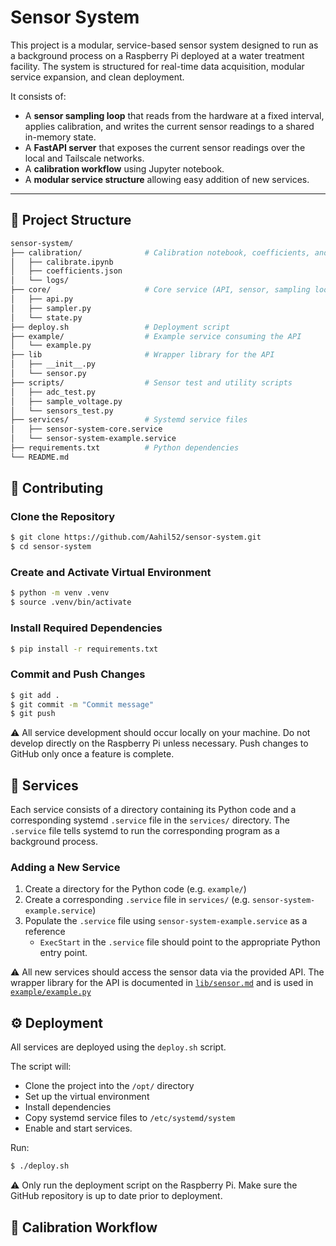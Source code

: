 # Sensor System

This project is a modular, service-based sensor system designed to run as a background process on a Raspberry Pi deployed at a water treatment facility. The system is structured for real-time data acquisition, modular service expansion, and clean deployment.

It consists of:
- A **sensor sampling loop** that reads from the hardware at a fixed interval, applies calibration, and writes the current sensor readings to a shared in-memory state.
- A **FastAPI server** that exposes the current sensor readings over the local and Tailscale networks.
- A **calibration workflow** using Jupyter notebook.
- A **modular service structure** allowing easy addition of new services.

---

## 📂 Project Structure

```bash
sensor-system/
├── calibration/              # Calibration notebook, coefficients, and logs
│   ├── calibrate.ipynb
│   ├── coefficients.json
│   └── logs/
├── core/                     # Core service (API, sensor, sampling loop)
│   ├── api.py
│   ├── sampler.py
│   └── state.py
├── deploy.sh                 # Deployment script
├── example/                  # Example service consuming the API
│   └── example.py
├── lib                       # Wrapper library for the API
│   ├── __init__.py
│   └── sensor.py
├── scripts/                  # Sensor test and utility scripts
│   ├── adc_test.py
│   ├── sample_voltage.py
│   └── sensors_test.py
├── services/                 # Systemd service files
│   ├── sensor-system-core.service
│   └── sensor-system-example.service
├── requirements.txt          # Python dependencies
└── README.md
```

## 🤝 Contributing

### Clone the Repository

```bash
$ git clone https://github.com/Aahil52/sensor-system.git
$ cd sensor-system
```

### Create and Activate Virtual Environment

```bash
$ python -m venv .venv
$ source .venv/bin/activate
```

### Install Required Dependencies

```bash
$ pip install -r requirements.txt
```

### Commit and Push Changes

```bash
$ git add .
$ git commit -m "Commit message"
$ git push
```

⚠️ All service development should occur locally on your machine. Do not develop directly on the Raspberry Pi unless necessary. Push changes to GitHub only once a feature is complete. 

## 📡 Services

Each service consists of a directory containing its Python code and a corresponding systemd `.service` file in the `services/` directory. The `.service` file tells systemd to run the corresponding program as a background process.

### Adding a New Service

1. Create a directory for the Python code (e.g. `example/`)
2. Create a corresponding `.service` file in `services/` (e.g. `sensor-system-example.service`)
3. Populate the `.service` file using `sensor-system-example.service` as a reference
    - `ExecStart` in the `.service` file should point to the appropriate Python entry point.

⚠️ All new services should access the sensor data via the provided API. The wrapper library for the API is documented in [`lib/sensor.md`](lib/sensor.md) and is used in [`example/example.py`](example/example.py)

## ⚙️ Deployment

All services are deployed using the `deploy.sh` script.

The script will:
- Clone the project into the `/opt/` directory
- Set up the virtual environment
- Install dependencies
- Copy systemd service files to `/etc/systemd/system`
- Enable and start services.

Run:

```bash
$ ./deploy.sh
```

⚠️ Only run the deployment script on the Raspberry Pi. Make sure the GitHub repository is up to date prior to deployment.

## 🧪 Calibration Workflow
